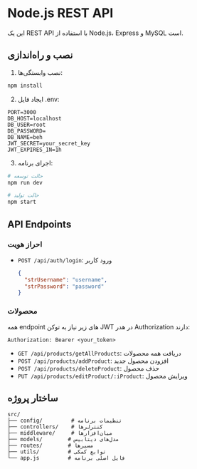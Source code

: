 # Node.js REST API

این یک REST API با استفاده از Node.js، Express و MySQL است.

## نصب و راه‌اندازی

1. نصب وابستگی‌ها:
```bash
npm install
```

2. ایجاد فایل .env:
```env
PORT=3000
DB_HOST=localhost
DB_USER=root
DB_PASSWORD=
DB_NAME=beh
JWT_SECRET=your_secret_key
JWT_EXPIRES_IN=1h
```

3. اجرای برنامه:
```bash
# حالت توسعه
npm run dev

# حالت تولید
npm start
```

## API Endpoints

### احراز هویت
- `POST /api/auth/login`: ورود کاربر
  ```json
  {
    "strUsername": "username",
    "strPassword": "password"
  }
  ```

### محصولات
همه endpoint های زیر نیاز به توکن JWT در هدر Authorization دارند:
```
Authorization: Bearer <your_token>
```

- `GET /api/products/getAllProducts`: دریافت همه محصولات
- `POST /api/products/addProduct`: افزودن محصول جدید
- `POST /api/products/deleteProduct`: حذف محصول
- `PUT /api/products/editProduct/:iProduct`: ویرایش محصول

## ساختار پروژه

```
src/
├── config/         # تنظیمات برنامه
├── controllers/    # کنترلرها
├── middleware/     # میان‌افزارها
├── models/        # مدل‌های دیتابیس
├── routes/        # مسیرها
├── utils/         # توابع کمکی
└── app.js         # فایل اصلی برنامه
``` 